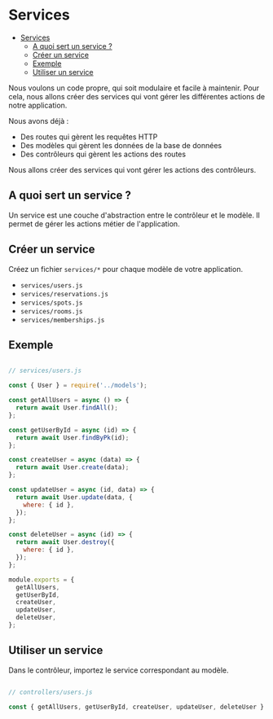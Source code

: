# Services

<!-- TOC -->
* [Services](#services)
  * [A quoi sert un service ?](#a-quoi-sert-un-service-)
  * [Créer un service](#créer-un-service)
  * [Exemple](#exemple)
  * [Utiliser un service](#utiliser-un-service)
<!-- TOC -->

Nous voulons un code propre, qui soit modulaire et facile à maintenir. Pour cela, nous allons créer des services qui vont gérer les différentes actions de notre application.

Nous avons déjà :

- Des routes qui gèrent les requêtes HTTP
- Des modèles qui gèrent les données de la base de données
- Des contrôleurs qui gèrent les actions des routes

Nous allons créer des services qui vont gérer les actions des contrôleurs.

## A quoi sert un service ?

Un service est une couche d'abstraction entre le contrôleur et le modèle. Il permet de gérer les actions métier de l'application.

## Créer un service

Créez un fichier `services/*` pour chaque modèle de votre application.

- `services/users.js`
- `services/reservations.js`
- `services/spots.js`
- `services/rooms.js`
- `services/memberships.js`

## Exemple

```js

// services/users.js

const { User } = require('../models');

const getAllUsers = async () => {
  return await User.findAll();
};

const getUserById = async (id) => {
  return await User.findByPk(id);
};

const createUser = async (data) => {
  return await User.create(data);
};

const updateUser = async (id, data) => {
  return await User.update(data, {
    where: { id },
  });
};

const deleteUser = async (id) => {
  return await User.destroy({
    where: { id },
  });
};

module.exports = {
  getAllUsers,
  getUserById,
  createUser,
  updateUser,
  deleteUser,
};

```

## Utiliser un service

Dans le contrôleur, importez le service correspondant au modèle.

```js

// controllers/users.js

const { getAllUsers, getUserById, createUser, updateUser, deleteUser } = require('../services/users');

